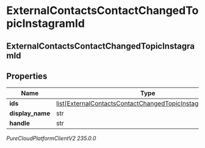 # ExternalContactsContactChangedTopicInstagramId

## ExternalContactsContactChangedTopicInstagramId

## Properties

|Name | Type | Description | Notes|
|------------ | ------------- | ------------- | -------------|
| **ids** | [list[ExternalContactsContactChangedTopicInstagramScopedId]](ExternalContactsContactChangedTopicInstagramScopedId) |  | [optional] |
| **display_name** | str |  | [optional] |
| **handle** | str |  | [optional] |



_PureCloudPlatformClientV2 235.0.0_
